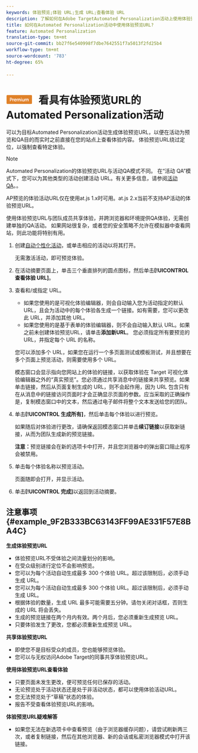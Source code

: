 ```yaml
---
keywords: 体验预览;体验 URL;生成 URL;查看体验 URL
description: 了解如何在Adobe TargetAutomated Personalization活动上使用体验预览URL在活动实时之前直接在您的网站上查看体验内容。
title: 如何在Automated Personalization活动中使用体验预览URL?
feature: Automated Personalization
translation-type: tm+mt
source-git-commit: bb27f6e540998f7dbe7642551f7a5013f2fd25b4
workflow-type: tm+mt
source-wordcount: '783'
ht-degree: 65%

---
```



# ![PREMIUMP查](/help/assets/premium.png) 看具有体验预览URL的Automated Personalization活动

可以为目标Automated Personalization活动生成体验预览URL，以便在活动为预览和QA目的而实时之前直接在您的站点上查看体验内容。 体验预览URL绕过定位，以强制查看特定体验。

>[!NOTE]
>
>Automated Personalization的体验预览URL与活动QA模式不同。 在“活动 QA”模式下，您可以为其他类型的活动创建活动 URL。有关更多信息，请参阅[活动 QA](/help/c-activities/c-activity-qa/activity-qa.md)。。
>
>AP预览的体验活动URL仅在使用at.js 1.x时可用。at.js 2.x当前不支持AP活动的体验预览URL。

使用体验预览URL与团队成员共享体验，并跨浏览器和环境提供QA体验，无需创建单独的QA活动。 如果网站很复杂，或者您的安全策略不允许在模拟器中查看网站，则此功能将特别有用。

1. 创建[自动个性化活动](/help/c-activities/t-automated-personalization/create-ap-activity.md#task_8AAF837796D74CF893CA2F88BA1491C9)，或单击相应的活动以将其打开。

   无需激活活动，即可预览体验。
1. 在活动摘要页面上，单击三个垂直排列的圆点图标，然后单击&#x200B;**[!UICONTROL 查看体验 URL]**。
1. 查看和/或指定 URL。

   * 如果您使用的是可视化体验编辑器，则会自动输入您为活动指定的默认 URL，且会为活动中的每个体验各生成一个链接。如有需要，您可以更改此 URL，并添加其他 URL。
   * 如果您使用的是基于表单的体验编辑器，则不会自动输入默认 URL。如果之前未创建体验预览URL，请单击&#x200B;**添加新URL**。 您必须指定所有要预览的 URL，并指定每个 URL 的名称。

   您可以添加多个 URL，如果您在运行一个多页面测试或模板测试，并且想要在多个页面上预览活动，则需要使用多个 URL。

   模态窗口会显示指向您网站上的体验的链接，以获取体验在 Target 可视化体验编辑器之外的“真实预览”。您必须通过共享消息中的链接来共享预览。如果单击链接，然后从页面复制生成的 URL，则不会起作用，因为 URL 包含只有在从消息中的链接访问页面时才会正确显示页面的参数。应当采取的正确操作是，复制模态窗口中的文本，然后通过电子邮件将整个文本发送给您的团队。
1. 单击&#x200B;**[!UICONTROL 生成所有]**，然后单击每个体验以进行预览。

   如果随后对体验进行更改，请确保返回模态窗口并单击&#x200B;**续订链接**&#x200B;以获取新链接，从而为团队生成新的预览链接。

   **注意：**&#x200B;预览链接会在新的选项卡中打开，并且您浏览器中的弹出窗口阻止程序会被禁用。

1. 单击每个体验名称以预览活动。

   页面随即会打开，并显示活动。
1. 单击&#x200B;**[!UICONTROL 完成]**&#x200B;以返回到活动摘要。

## 注意事项 {#example_9F2B333BC63143FF99AE331F57E8BA4C}

**生成体验预览URL**

* 体验预览URL不受体验之间流量划分的影响。
* 在受众级别进行定位不会影响预览。
* 您可以为每个活动自动生成最多 300 个体验 URL。超过该限制后，必须手动生成 URL。
* 您可以为每个活动自动生成最多 300 个体验 URL。超过该限制后，必须手动生成 URL。
* 根据体验的数量，生成 URL 最多可能需要五分钟。请勿关闭对话框，否则生成的 URL 将会丢失。
* 生成的预览链接在两个月内有效。两个月后，您必须重新生成预览 URL。
* 只要体验发生了更改，您都必须重新生成预览 URL。

**共享体验预览URL**

* 即使您不是目标受众的成员，您也能够预览体验。
* 您可以与无权访问Adobe Target的同事共享体验预览URL。

**使用体验预览URL查看体验**

* 只要页面未发生更改，便可预览任何已保存的活动。
* 无论预览处于活动状态还是处于非活动状态，都可以使用体验活动URL。
* 您无法预览处于“草稿”状态的体验。
* 报告不受查看体验预览URL的影响。

**体验预览URL疑难解答**

* 如果您无法在新选项卡中查看预览（由于浏览器缓存问题），请尝试刷新两三次，或者复制链接，然后在其他浏览器、新的会话或私密浏览器模式中打开该链接。

